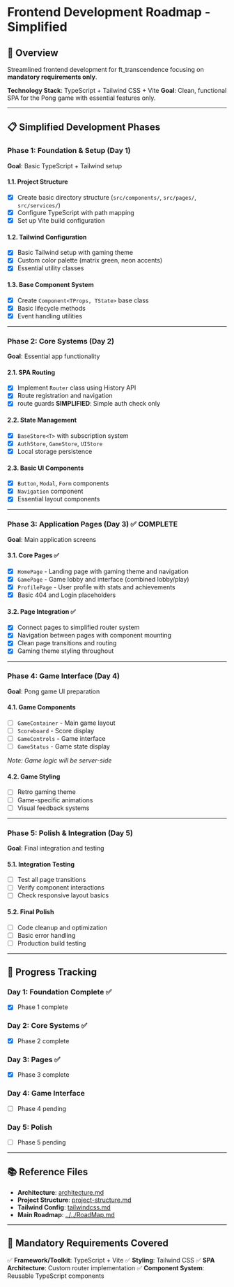 # Frontend Development Roadmap - Simplified

## 🎯 Overview
Streamlined frontend development for ft_transcendence focusing on **mandatory requirements only**.

**Technology Stack**: TypeScript + Tailwind CSS + Vite
**Goal**: Clean, functional SPA for the Pong game with essential features only.

---

## 📋 Simplified Development Phases

### Phase 1: Foundation & Setup (Day 1)
**Goal**: Basic TypeScript + Tailwind setup

#### 1.1. Project Structure
- [x] Create basic directory structure (`src/components/`, `src/pages/`, `src/services/`)
- [x] Configure TypeScript with path mapping
- [x] Set up Vite build configuration

#### 1.2. Tailwind Configuration
- [x] Basic Tailwind setup with gaming theme
- [x] Custom color palette (matrix green, neon accents)
- [x] Essential utility classes

#### 1.3. Base Component System
- [x] Create `Component<TProps, TState>` base class
- [x] Basic lifecycle methods
- [x] Event handling utilities

---

### Phase 2: Core Systems (Day 2)
**Goal**: Essential app functionality

#### 2.1. SPA Routing
- [x] Implement `Router` class using History API
- [x] Route registration and navigation
- [x] route guards **SIMPLIFIED**: Simple auth check only

#### 2.2. State Management
- [x] `BaseStore<T>` with subscription system
- [x] `AuthStore`, `GameStore`, `UIStore`
- [x] Local storage persistence

#### 2.3. Basic UI Components
- [x] `Button`, `Modal`, `Form` components
- [x] `Navigation` component
- [x] Essential layout components

---

### Phase 3: Application Pages (Day 3) ✅ **COMPLETE**
**Goal**: Main application screens

#### 3.1. Core Pages ✅
- [x] `HomePage` - Landing page with gaming theme and navigation
- [x] `GamePage` - Game lobby and interface (combined lobby/play)
- [x] `ProfilePage` - User profile with stats and achievements
- [x] Basic 404 and Login placeholders

#### 3.2. Page Integration ✅
- [x] Connect pages to simplified router system
- [x] Navigation between pages with component mounting
- [x] Clean page transitions and routing
- [x] Gaming theme styling throughout

---

### Phase 4: Game Interface (Day 4)
**Goal**: Pong game UI preparation

#### 4.1. Game Components
- [ ] `GameContainer` - Main game layout
- [ ] `Scoreboard` - Score display
- [ ] `GameControls` - Game interface
- [ ] `GameStatus` - Game state display

*Note: Game logic will be server-side*

#### 4.2. Game Styling
- [ ] Retro gaming theme
- [ ] Game-specific animations
- [ ] Visual feedback systems

---

### Phase 5: Polish & Integration (Day 5)
**Goal**: Final integration and testing

#### 5.1. Integration Testing
- [ ] Test all page transitions
- [ ] Verify component interactions
- [ ] Check responsive layout basics

#### 5.2. Final Polish
- [ ] Code cleanup and optimization
- [ ] Basic error handling
- [ ] Production build testing

---

## 🔄 Progress Tracking

### Day 1: Foundation Complete ✅
- [x] Phase 1 complete

### Day 2: Core Systems ✅
- [x] Phase 2 complete

### Day 3: Pages ✅
- [x] Phase 3 complete

### Day 4: Game Interface
- [ ] Phase 4 pending

### Day 5: Polish
- [ ] Phase 5 pending

---

## 📚 Reference Files

- **Architecture**: [architecture.md](architecture.md)
- **Project Structure**: [project-structure.md](project-structure.md)
- **Tailwind Config**: [tailwindcss.md](tailwindcss.md)
- **Main Roadmap**: [../../RoadMap.md](../../RoadMap.md)

---

## 🎯 Mandatory Requirements Covered

✅ **Framework/Toolkit**: TypeScript + Vite
✅ **Styling**: Tailwind CSS
✅ **SPA Architecture**: Custom router implementation
✅ **Component System**: Reusable TypeScript components
